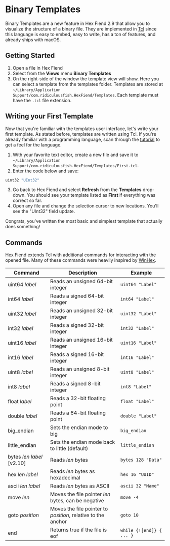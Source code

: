 # Binary Templates

Binary Templates are a new feature in Hex Fiend 2.9 that allow you to visualize the structure of a binary file. They are implemented in [Tcl](https://www.tcl.tk) since this language is easy to embed, easy to write, has a ton of features, and already ships with macOS.

## Getting Started

1. Open a file in Hex Fiend
2. Select from the **Views** menu **Binary Templates**
3. On the right-side of the window the template view will show. Here you can select a template from the templates folder. Templates are stored at `~/Library/Application Support/com.ridiculousfish.HexFiend/Templates`. Each template must have the `.tcl` file extension.

## Writing your First Template

Now that you're familiar with the templates user interface, let's write your first template. As stated before, templates are written using Tcl. If you're already familiar with a programming language, scan through the [tutorial](https://www.tcl.tk/man/tcl8.5/tutorial/tcltutorial.html) to get a feel for the language.

1. With your favorite text editor, create a new file and save it to `~/Library/Application Support/com.ridiculousfish.HexFiend/Templates/First.tcl`.
2. Enter the code below and save:
```tcl
uint32 "UInt32"
```
3. Go back to Hex Fiend and select **Refresh** from the **Templates** drop-down. You should see your template listed as **First** if everything was correct so far.
4. Open any file and change the selection cursor to new locations. You'll see the "UInt32" field update.

Congrats, you've written the most basic and simplest template that actually does something!

## Commands

Hex Fiend extends Tcl with additional commands for interacting with the opened file. Many of these commands were heavily inspired by [WinHex](https://www.x-ways.net/winhex/templates/).

| Command  | Description | Example |
| ------------- | ------------- | ------------- |
| uint64 *label*  | Reads an unsigned 64-bit integer  | `uint64 "Label"` |
| int64 *label* | Reads a signed 64-bit integer  | `int64 "Label"` |
| uint32 *label* | Reads an unsigned 32-bit integer  | `uint32 "Label"` |
| int32 *label* | Reads a signed 32-bit integer  | `int32 "Label"` |
| uint16 *label* | Reads an unsigned 16-bit integer  | `uint16 "Label"` |
| int16 *label* | Reads a signed 16-bit integer  | `int16 "Label"` |
| uint8 *label* | Reads an unsigned 8-bit integer  | `uint8 "Label"` |
| int8 *label* | Reads a signed 8-bit integer  | `int8 "Label"` |
| float *label* | Reads a 32-bit floating point  | `float "Label"` |
| double *label* | Reads a 64-bit floating point  | `double "Label"` |
| big_endian | Sets the endian mode to big | `big_endian` |
| little_endian | Sets the endian mode back to little (default) | `little_endian` |
| bytes *len* *label* [v2.10] | Reads *len* bytes | `bytes 128 "Data"` |
| hex *len* *label* | Reads *len* bytes as hexadecimal | `hex 16 "UUID"` |
| ascii *len* *label* | Reads *len* bytes as ASCII | `ascii 32 "Name"` |
| move *len* | Moves the file pointer *len* bytes, can be negative | `move -4` |
| goto *position* | Moves the file pointer to *position*, relative to the anchor | `goto 10` |
| end | Returns true if the file is eof | `while {![end]} { ... }` |

